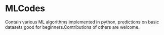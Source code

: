 # MLCodes
Contain various ML algorithms implemented in python, predictions on basic datasets good for beginners.Contributions of others are welcome. 
